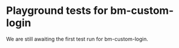 # Playground tests for bm-custom-login
We are still awaiting the first test run for bm-custom-login.
